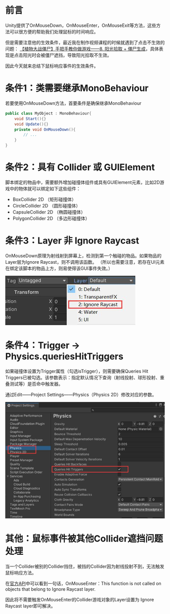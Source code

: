 # 前言
Unity提供了OnMouseDown，OnMouseEnter，OnMouseExit等方法，这些方法可以很方便的帮助我们处理鼠标的时间响应。

但是需要注意他的生效条件，最近我在制作视频课程的时候就遇到了点击不生效的问题：
[【植物大战僵尸】手把手教你做游戏——8. 阳光拾取 + 僵尸生成](https://www.bilibili.com/video/BV1284y1z7kr/?spm_id_from=333.999.0.0)，具体表现是点击阳光时会被僵尸遮挡，导致阳光拾取不生效。

因此今天就来总结下鼠标响应事件的生效条件。

# 条件1：类需要继承MonoBehaviour
若要使用OnMouseDown方法，首要条件是确保继承MonoBehaviour
```cs
public class MyObject : MonoBehaviour{
    void Start(){}
    void Update(){}
    private void OnMouseDown(){
        // ...
    }
}

```

# 条件2：具有 Collider 或 GUIElement
脚本绑定的物品中，需要额外增加碰撞体组件或具有GUIElement元素，比如2D游戏中的物体就可以绑定如下这些组件：

- BoxCollider 2D （矩形碰撞体）
- CircleCollider 2D （圆形碰撞体）
- CapsuleCollider 2D （椭圆碰撞体）
- PolygonCollider 2D （多边形碰撞体）

# 条件3：Layer 非 Ignore Raycast
OnMouseDown原理为射线射到屏幕上，检测到第一个触碰的物品。如果物品的Layer层为Ignore Raycast，则不调用该函数。
（所以也需要注意，若存在UI元素在绑定该脚本的物品上方，则易使得该GUI事件失效。）

![在Unity中选择Layer类型](https://github.com/IMUHERO/Blog/blob/main/Image/01_1.jpg)

# 条件4：Trigger -> Physics.queriesHitTriggers
如果碰撞体设置为Trigger属性（勾选isTrigger），则需要确保Queries Hit Triggers已被勾选。该参数表示：指定默认情况下查询（射线投射、球形投射、重叠测试等）是否命中触发器。

通过Edit——Project Settings——Physics（Physics 2D）修改对应的参数。


![在Unity修改参数](https://github.com/IMUHERO/Blog/blob/main/Image/01_2.jpg)

# 其他：鼠标事件被其他Collider遮挡问题处理
当一个Collider被别的Collider挡住，被挡的Collider因为射线投射不到，无法触发鼠标响应方法。

在[官方API](https://docs.unity3d.com/ScriptReference/MonoBehaviour.OnMouseEnter.html)中可以看到一句话，OnMouseEnter：This function is not called on objects that belong to Ignore Raycast layer.

因此将不需要触发OnMouseEnter的Collider游戏对象的Layer设置为 Ignore Raycast layer即可解决。